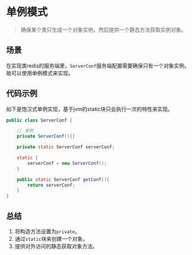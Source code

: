 # 单例模式
> 确保某个类只生成一个对象实例，然后提供一个静态方法获取实例对象。

## 场景
在实现类redis的服务端里，`ServerConf`服务端配置需要确保只有一个对象实例。故可以使用单例模式来实现。

## 代码示例
如下是饱汉式单例实现，基于jvm的static块只会执行一次的特性来实现。

``` java
public class ServerConf {

    // 单例
    private ServerConf(){}

    private static ServerConf serverConf;

    static {
        serverConf = new ServerConf();
    }

    public static ServerConf getConf(){
        return serverConf;
    }
}
```
## 总结
1. 将构造方法设置为`private`。
2. 通过`static`块来创建一个对象。
3. 提供对外访问的静态获取对象方法。
